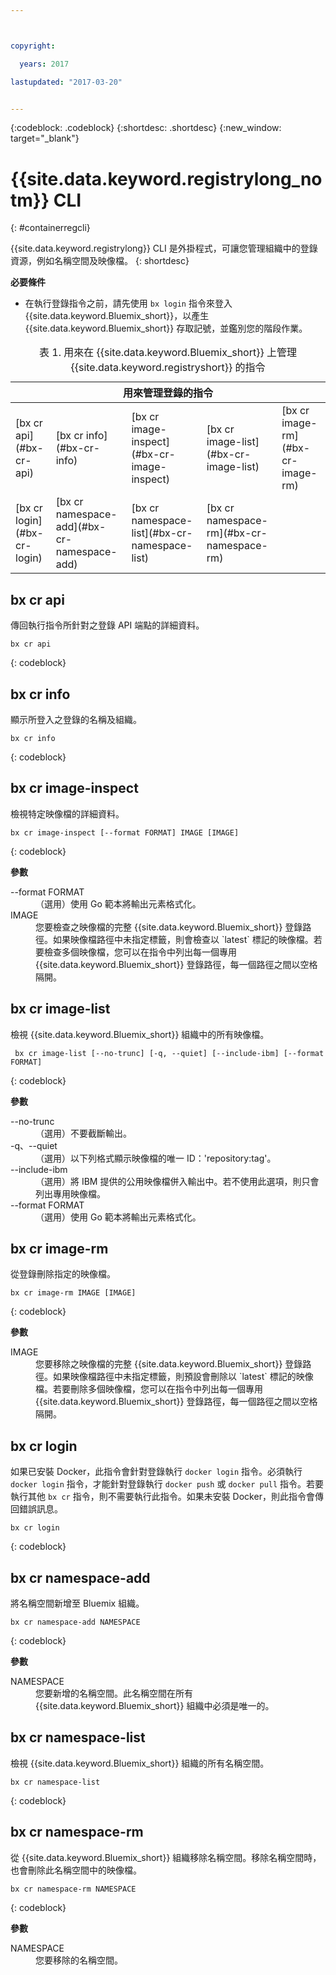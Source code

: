 ```yaml
---



copyright:

  years: 2017

lastupdated: "2017-03-20"


---
```


{:codeblock: .codeblock}
{:shortdesc: .shortdesc}
{:new_window: target="_blank"}

# {{site.data.keyword.registrylong_notm}} CLI
{: #containerregcli}

{{site.data.keyword.registrylong}} CLI 是外掛程式，可讓您管理組織中的登錄資源，例如名稱空間及映像檔。
{: shortdesc}

**必要條件**
* 在執行登錄指令之前，請先使用 `bx login` 指令來登入 {{site.data.keyword.Bluemix_short}}，以產生 {{site.data.keyword.Bluemix_short}} 存取記號，並鑑別您的階段作業。

<table summary="管理容器登錄">
<caption>表 1. 用來在 {{site.data.keyword.Bluemix_short}} 上管理 {{site.data.keyword.registryshort}} 的指令</caption>
 <thead>
 <th colspan="5">用來管理登錄的指令</th>
 </thead>
 <tbody>
 <tr>
 <td>[bx cr api](#bx-cr-api)</td>
 <td>[bx cr info](#bx-cr-info)</td>
 <td>[bx cr image-inspect](#bx-cr-image-inspect)</td>
 <td>[bx cr image-list](#bx-cr-image-list)</td>
 <td>[bx cr image-rm](#bx-cr-image-rm)</td>
 </tr>
 <tr>
 <td>[bx cr login](#bx-cr-login)</td>
 <td>[bx cr namespace-add](#bx-cr-namespace-add)</td>
 <td>[bx cr namespace-list](#bx-cr-namespace-list)</td>
 <td>[bx cr namespace-rm](#bx-cr-namespace-rm)</td>
 </tr></tbody></table>


## bx cr api
傳回執行指令所針對之登錄 API 端點的詳細資料。

```
bx cr api
```
{: codeblock}


## bx cr info
顯示所登入之登錄的名稱及組織。

```
bx cr info
```
{: codeblock}


## bx cr image-inspect
檢視特定映像檔的詳細資料。

```
bx cr image-inspect [--format FORMAT] IMAGE [IMAGE]
```
{: codeblock}

**參數**
<dl>
<dt>--format FORMAT</dt>
<dd>（選用）使用 Go 範本將輸出元素格式化。</dd>
<dt>IMAGE</dt>
<dd>您要檢查之映像檔的完整 {{site.data.keyword.Bluemix_short}} 登錄路徑。如果映像檔路徑中未指定標籤，則會檢查以 `latest` 標記的映像檔。若要檢查多個映像檔，您可以在指令中列出每一個專用 {{site.data.keyword.Bluemix_short}} 登錄路徑，每一個路徑之間以空格隔開。</dd>
</dl>


## bx cr image-list
檢視 {{site.data.keyword.Bluemix_short}} 組織中的所有映像檔。

```
 bx cr image-list [--no-trunc] [-q, --quiet] [--include-ibm] [--format FORMAT]
```
{: codeblock}

**參數**
<dl>
<dt>--no-trunc</dt>
<dd>（選用）不要截斷輸出。</dd>
<dt>-q、--quiet</dt>
<dd>（選用）以下列格式顯示映像檔的唯一 ID：'repository:tag'。</dd>
<dt>--include-ibm</dt>
<dd>（選用）將 IBM 提供的公用映像檔併入輸出中。若不使用此選項，則只會列出專用映像檔。</dd>
<dt>--format FORMAT</dt>
<dd>（選用）使用 Go 範本將輸出元素格式化。</dd>
</dl>


## bx cr image-rm
從登錄刪除指定的映像檔。

```
bx cr image-rm IMAGE [IMAGE]
```
{: codeblock}

**參數**
<dl>
<dt>IMAGE</dt>
<dd>您要移除之映像檔的完整 {{site.data.keyword.Bluemix_short}} 登錄路徑。如果映像檔路徑中未指定標籤，則預設會刪除以 `latest` 標記的映像檔。若要刪除多個映像檔，您可以在指令中列出每一個專用 {{site.data.keyword.Bluemix_short}} 登錄路徑，每一個路徑之間以空格隔開。</dd>
</dl>


## bx cr login
如果已安裝 Docker，此指令會針對登錄執行 `docker login` 指令。必須執行 `docker login` 指令，才能針對登錄執行 `docker push` 或 `docker pull` 指令。若要執行其他 `bx cr` 指令，則不需要執行此指令。如果未安裝 Docker，則此指令會傳回錯誤訊息。

```
bx cr login
```
{: codeblock}


## bx cr namespace-add
將名稱空間新增至 Bluemix 組織。 

```
bx cr namespace-add NAMESPACE
```
{: codeblock}

**參數**
<dl>
<dt>NAMESPACE</dt>
<dd>您要新增的名稱空間。此名稱空間在所有 {{site.data.keyword.Bluemix_short}} 組織中必須是唯一的。</dd>
</dl>


## bx cr namespace-list
檢視 {{site.data.keyword.Bluemix_short}} 組織的所有名稱空間。

```
bx cr namespace-list
```
{: codeblock}


## bx cr namespace-rm
從 {{site.data.keyword.Bluemix_short}} 組織移除名稱空間。移除名稱空間時，也會刪除此名稱空間中的映像檔。

```
bx cr namespace-rm NAMESPACE
```
{: codeblock}

**參數**
<dl>
<dt>NAMESPACE</dt>
<dd>您要移除的名稱空間。</dd>
</dl>

